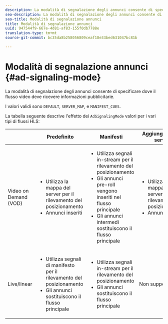 ```yaml
---
description: La modalità di segnalazione degli annunci consente di specificare dove il flusso video deve ricevere informazioni pubblicitarie.
seo-description: La modalità di segnalazione degli annunci consente di specificare dove il flusso video deve ricevere informazioni pubblicitarie.
seo-title: Modalità di segnalazione annunci
title: Modalità di segnalazione annunci
uuid: 947544f9-667e-4d81-af83-155f0db7788e
translation-type: tm+mt
source-git-commit: bc35da8b258056809ceaf18e33bed631047bc81b

---
```



# Modalità di segnalazione annunci {#ad-signaling-mode}

La modalità di segnalazione degli annunci consente di specificare dove il flusso video deve ricevere informazioni pubblicitarie.

I valori validi sono `DEFAULT`, `SERVER_MAP`, e `MANIFEST_CUES`.

La tabella seguente descrive l&#39;effetto dei `AdSignalingMode` valori per i vari tipi di flussi HLS:

<table frame="all" colsep="1" rowsep="1" id="table_AdSignalingMode"> 
 <thead> 
  <tr rowsep="1"> 
   <th colname="1" class="entry"> </th> 
   <th colname="2" class="entry"> <b>Predefinito </b></th> 
   <th colname="3" class="entry"><b> Manifesti</b> </th> 
   <th colname="4" class="entry"> <b>Aggiungi mappa server </b></th> 
  </tr> 
 </thead>
 <tbody> 
  <tr rowsep="1"> 
   <td colname="1"> Video on Demand (VOD) </td> 
   <td colname="2"> 
    <ul id="ul_E79DA79107364D0D8B46A1859CA75B5C"> 
     <li id="li_B259ED87743F463095071F58DC840E39"> Utilizza la mappa del server per il rilevamento del posizionamento </li> 
     <li id="li_8957E4151466467BA6C954E5010E34EA"> Annunci inseriti </li> 
    </ul> </td> 
   <td colname="3"> 
    <ul id="ul_D462C76717D94DE09915BDF6E9B3FB68"> 
     <li id="li_FB46108F4AD9457D99D2618ABEF7DBD1"> Utilizza segnali in-stream per il rilevamento del posizionamento </li> 
     <li id="li_C3F7FBB98F524CEF97D17318C292E9EA"> Gli annunci pre-roll vengono inseriti nel flusso principale </li> 
     <li id="li_A56E1545F84840DFA6D065DA60E98C31"> Gli annunci intermedi sostituiscono il flusso principale </li> 
    </ul> </td> 
   <td colname="4"> 
    <ul id="ul_F10192B1B6F745CBB0D4C1A6D52A57B4"> 
     <li id="li_2ADACF71FA5F4A08A00A3399F5593420"> Utilizza la mappa del server per il rilevamento del posizionamento </li> 
     <li id="li_1201085B9C554A4BBD471E7EB2E363AC"> Annunci inseriti </li> 
    </ul> </td> 
  </tr> 
  <tr rowsep="0"> 
   <td colname="1"> Live/linear </td> 
   <td colname="2"> 
    <ul id="ul_82AAC9EE056F49E999F809536A96C2F8"> 
     <li id="li_73BAD2BAA95F4592808B77F8DA436237"> Utilizza segnali di manifesto per il rilevamento del posizionamento </li> 
     <li id="li_A97B6F61078D4149A984B2412021E103"> Gli annunci sostituiscono il flusso principale </li> 
    </ul> </td> 
   <td colname="3"> 
    <ul id="ul_CAED2D4F46334D76AE025482881BF843"> 
     <li id="li_A8023845A037482DBFDEF7EF247FECFD"> Utilizza segnali in-stream per il rilevamento del posizionamento </li> 
     <li id="li_62A3CDAD249344EB89043B2AE0F4D7FF"> Gli annunci sostituiscono il flusso principale </li> 
    </ul> </td> 
   <td colname="4"> Non supportato </td> 
  </tr> 
 </tbody> 
</table>